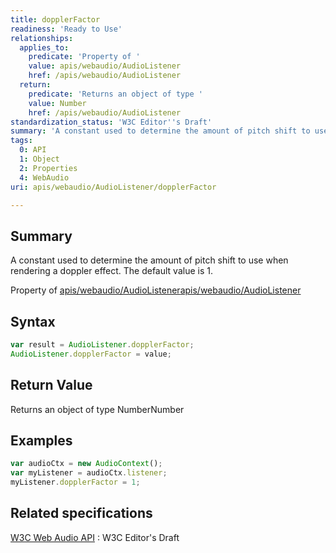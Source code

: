 ```yaml
---
title: dopplerFactor
readiness: 'Ready to Use'
relationships:
  applies_to:
    predicate: 'Property of '
    value: apis/webaudio/AudioListener
    href: /apis/webaudio/AudioListener
  return:
    predicate: 'Returns an object of type '
    value: Number
    href: /apis/webaudio/AudioListener
standardization_status: 'W3C Editor''s Draft'
summary: 'A constant used to determine the amount of pitch shift to use when rendering a doppler effect. The default value is 1.'
tags:
  0: API
  1: Object
  2: Properties
  4: WebAudio
uri: apis/webaudio/AudioListener/dopplerFactor

---
```

## <span>Summary</span>

A constant used to determine the amount of pitch shift to use when rendering a doppler effect. The default value is 1.

Property of [apis/webaudio/AudioListener](/apis/webaudio/AudioListener)[apis/webaudio/AudioListener](/apis/webaudio/AudioListener)

## <span>Syntax</span>

``` js
var result = AudioListener.dopplerFactor;
AudioListener.dopplerFactor = value;
```

## <span>Return Value</span>

Returns an object of type NumberNumber

## <span>Examples</span>

``` js
var audioCtx = new AudioContext();
var myListener = audioCtx.listener;
myListener.dopplerFactor = 1;
```

## <span>Related specifications</span>

[W3C Web Audio API](http://webaudio.github.io/web-audio-api/)
:   W3C Editor's Draft
